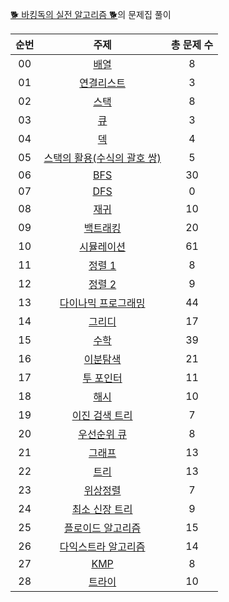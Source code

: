 [🐕 바킹독의 실전 알고리즘 🐕](https://github.com/encrypted-def/basic-algo-lecture)의 문제집 풀이

| 순번 | 주제                | 총 문제 수 |
| :--: | :-------------------: | :------: |
| 00 | [배열](Array) | 8 |
| 01 | [연결리스트](LinkedList) | 3 |
| 02 | [스택](Stack) | 8 |
| 03 | [큐](Queue) | 3 |
| 04 | [덱](Dequeue) | 4 |
| 05 | [스택의 활용(수식의 괄호 쌍)](Stack2) | 5 |
| 06 | [BFS](BFS) | 30 |
| 07 | [DFS](DFS) | 0 |
| 08 | [재귀](Recursion) | 10 |
| 09 | [백트래킹](Backtracking) | 20 |
| 10 | [시뮬레이션](Simulation) | 61 |
| 11 | [정렬 1](Sort1) | 8 |
| 12 | [정렬 2](Sort2) | 9 |
| 13 | [다이나믹 프로그래밍](Dynamic_Programming) | 44 |
| 14 | [그리디](Greedy) | 17 |
| 15 | [수학](Math) | 39 |
| 16 | [이분탐색](BinarySearch) | 21 |
| 17 | [투 포인터](Two_Pointer) | 11 |
| 18 | [해시](Hash) | 10 |
| 19 | [이진 검색 트리](Binary_Search_Tree) | 7 |
| 20 | [우선순위 큐](Priority_Queue) | 8 |
| 21 | [그래프](Graph) | 13 |
| 22 | [트리](Tree) | 13 |
| 23 | [위상정렬](Topological_Sort) | 7 |
| 24 | [최소 신장 트리](MST) | 9 |
| 25 | [플로이드 알고리즘](Floyd_Warshall) | 15 |
| 26 | [다익스트라 알고리즘](Dijkstra) | 14 |
| 27 | [KMP](KMP) | 8 |
| 28 | [트라이](Try) | 10 |
